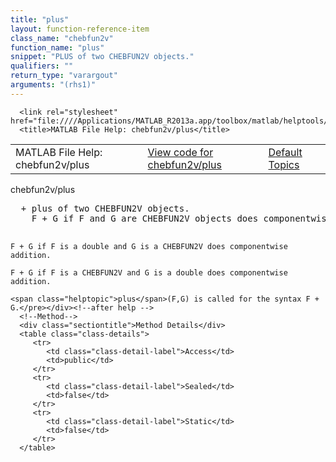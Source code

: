 ```yaml
---
title: "plus"
layout: function-reference-item
class_name: "chebfun2v"
function_name: "plus"
snippet: "PLUS of two CHEBFUN2V objects."
qualifiers: ""
return_type: "varargout"
arguments: "(rhs1)"
---
```


<html>
   <head>
      <meta http-equiv="Content-Type" content="text/html; charset=utf-8">
   
      <link rel="stylesheet" href="file:////Applications/MATLAB_R2013a.app/toolbox/matlab/helptools/private/helpwin.css">
      <title>MATLAB File Help: chebfun2v/plus</title>
   </head>
   <body>
      <!--Single-page help-->
      <table border="0" cellspacing="0" width="100%">
         <tr class="subheader">
            <td class="headertitle">MATLAB File Help: chebfun2v/plus</td>
            <td class="subheader-left"><a href="matlab:edit chebfun2v/plus">View code for chebfun2v/plus</a></td>
            <td class="subheader-right"><a href="matlab:helpwin">Default Topics</a></td>
         </tr>
      </table>
      <div class="title">chebfun2v/plus</div>
      <div class="helptext"><pre><!--helptext -->  + <span class="helptopic">plus</span> of two CHEBFUN2V objects. 
    F + G if F and G are CHEBFUN2V objects does componentwise addition. 
 
    F + G if F is a double and G is a CHEBFUN2V does componentwise addition. 
  
    F + G if F is a CHEBFUN2V and G is a double does componentwise addition.
  
    <span class="helptopic">plus</span>(F,G) is called for the syntax F + G.</pre></div><!--after help -->
      <!--Method-->
      <div class="sectiontitle">Method Details</div>
      <table class="class-details">
         <tr>
            <td class="class-detail-label">Access</td>
            <td>public</td>
         </tr>
         <tr>
            <td class="class-detail-label">Sealed</td>
            <td>false</td>
         </tr>
         <tr>
            <td class="class-detail-label">Static</td>
            <td>false</td>
         </tr>
      </table>
   </body>
</html>
